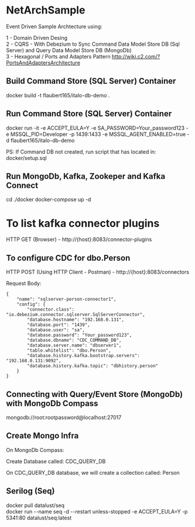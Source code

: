 # NetArchSample

Event Driven Sample Archtecture using:

1 - Domain Driven Desing  
2 - CQRS - With Debezium to Sync Command Data Model Store DB (Sql Server) and Query Data Model Store DB (MongoDb)  
3 - Hexagonal / Ports and Adapters Pattern http://wiki.c2.com/?PortsAndAdaptersArchitecture

## Build Command Store (SQL Server) Container

docker build -t flaubert165/italo-db-demo .

## Run Command Store (SQL Server) Container

docker run -it -e ACCEPT_EULA=Y -e SA_PASSWORD=Your_password123 -e MSSQL_PID=Developer -p 1439:1433 -e MSSQL_AGENT_ENABLED=true -d flaubert165/italo-db-demo

PS: If Command DB not created, run script that has located in: docker/setup.sql

## Run MongoDb, Kafka, Zookeper and Kafka Connect

cd ./docker
docker-compose up -d

# To list kafka connector plugins

HTTP GET (Browser) - http://{host}:8083/connector-plugins

## To configure CDC for dbo.Person

HTTP POST (Using HTTP Client - Postman) - http://{host}:8083/connectors

Request Body:

    {
        "name": "sqlserver-person-connector1",
        "config": {
            "connector.class": "io.debezium.connector.sqlserver.SqlServerConnector",
            "database.hostname": "192.168.0.131",
            "database.port": "1439",
            "database.user": "sa",
            "database.password": "Your_password123",
            "database.dbname": "CDC_COMMAND_DB",
            "database.server.name": "dbserver1",
            "table.whitelist": "dbo.Person",
            "database.history.kafka.bootstrap.servers": "192.168.0.131:9092",
            "database.history.kafka.topic": "dbhistory.person"
        }
    }


## Connecting with Query/Event Store (MongoDb) with MongoDb Compass

mongodb://root:rootpassword@localhost:27017

## Create Mongo Infra

On MongoDb Compass:

Create Database called: CDC_QUERY_DB

On CDC_QUERY_DB database, we will create a collection called: Person

## Serilog (Seq)

docker pull datalust/seq  
docker run --name seq -d --restart unless-stopped -e ACCEPT_EULA=Y -p 5341:80 datalust/seq:latest  




